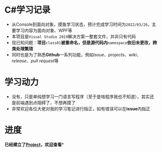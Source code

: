 # C#学习记录

- 从Console到面向对象，摸鱼学习状态，预计完成学习时间为`2022/03/26`，主要学习内容为面向对象、WPF等
- 本项目是`Visual Studio 2019`解决方案一整套文件，并非只有代码
- 现已知问题：**项目**`class01`**被重命名，但是源代码内**`namespace`**依旧未更改，跨类处理繁琐**
- 同时也是为了熟悉**Github**一系列功能，例如*issue*、*projects*、*wiki*、*release*、*pull request*等

#  学习动力

- 没有，只是单纯想学习一门语言写程序（至于是啥程序我也不知道），其实还是前端遇到点阻碍了，不想再摸了
- 非常欢迎各位大佬对我的学习笔记进行指正，如有错误可以在**issue**内指正

# 进度

**已经建立了[Project](https://github.com/XiaoMouz/C-sharp-Study/projects/1)，欢迎查看***